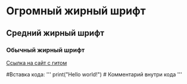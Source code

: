 # Огромный жирный шрифт
## Средний жирный шрифт
### Обычный жирный шрифт

[Ссылка на сайт с гитом](https://git-scm.com/book/ru/v2)

#Вставка  кода: 
'''
print("Hello world!") # Комментарий внутри кода
'''
